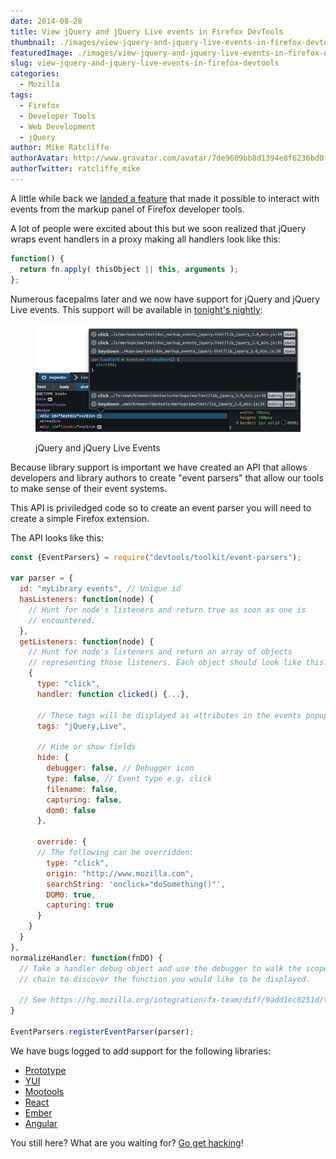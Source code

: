 ```yaml
---
date: 2014-08-28
title: View jQuery and jQuery Live events in Firefox DevTools
thumbnail: ./images/view-jquery-and-jquery-live-events-in-firefox-devtools.jpg
featuredImage: ./images/view-jquery-and-jquery-live-events-in-firefox-devtools-featured-image.png
slug: view-jquery-and-jquery-live-events-in-firefox-devtools
categories:
  - Mozilla
tags:
  - Firefox
  - Developer Tools
  - Web Development
  - jQuery
author: Mike Ratcliffe
authorAvatar: http://www.gravatar.com/avatar/7de9609bb8d1394e8f6236bd0fac2d7b.jpg
authorTwitter: ratcliffe_mike
---
```


A little while back we [landed a feature](/view-dom-events-in-firefox-developer-tools/) that made it possible to interact with events from the markup panel of Firefox developer tools.

A lot of people were excited about this but we soon realized that jQuery wraps event handlers in a proxy making all handlers look like this:

```js
function() {
  return fn.apply( thisObject || this, arguments );
};
```

Numerous facepalms later and we now have support for jQuery and jQuery Live events. This support will be available in [tonight's nightly](http://nightly.mozilla.org/):

<figure>

![jQuery and jQuery Live events](images/jquery-and-jquery-live-events.png)

  <figcaption>jQuery and jQuery Live Events</figcaption>
</figure>

Because library support is important we have created an API that allows developers and library authors to create "event parsers" that allow our tools to make sense of their event systems.

This API is priviledged code so to create an event parser you will need to create a simple Firefox extension.

The API looks like this:

```js
const {EventParsers} = require("devtools/toolkit/event-parsers");

var parser = {
  id: "myLibrary events", // Unique id
  hasListeners: function(node) {
    // Hunt for node's listeners and return true as soon as one is
    // encountered.
  },
  getListeners: function(node) {
    // Hunt for node's listeners and return an array of objects
    // representing those listeners. Each object should look like this:
    {
      type: "click",
      handler: function clicked() {...},

      // These tags will be displayed as attributes in the events popup.
      tags: "jQuery,Live",

      // Hide or show fields
      hide: {
        debugger: false, // Debugger icon
        type: false, // Event type e.g. click
        filename: false,
        capturing: false,
        dom0: false
      },

      override: {
      // The following can be overridden:
        type: "click",
        origin: "http://www.mozilla.com",
        searchString: 'onclick="doSomething()"',
        DOM0: true,
        capturing: true
      }
    }
  }
},
normalizeHandler: function(fnDO) {
  // Take a handler debug object and use the debugger to walk the scope
  // chain to discover the function you would like to be displayed.

  // See https://hg.mozilla.org/integration/fx-team/diff/9add1ec0251d/toolkit/devtools/event-parsers.js#l1.98 for an example.
}

EventParsers.registerEventParser(parser);
```

We have bugs logged to add support for the following libraries:

- [Prototype](https://bugzilla.mozilla.org/show_bug.cgi?id=1044933)
- [YUI](https://bugzilla.mozilla.org/show_bug.cgi?id=1044935)
- [Mootools](https://bugzilla.mozilla.org/show_bug.cgi?id=1044936)
- [React](https://bugzilla.mozilla.org/show_bug.cgi?id=1044939)
- [Ember](https://bugzilla.mozilla.org/show_bug.cgi?id=1044942)
- [Angular](https://bugzilla.mozilla.org/show_bug.cgi?id=1044944)

You still here? What are you waiting for? [Go get hacking](https://wiki.mozilla.org/DevTools/Hacking)!
